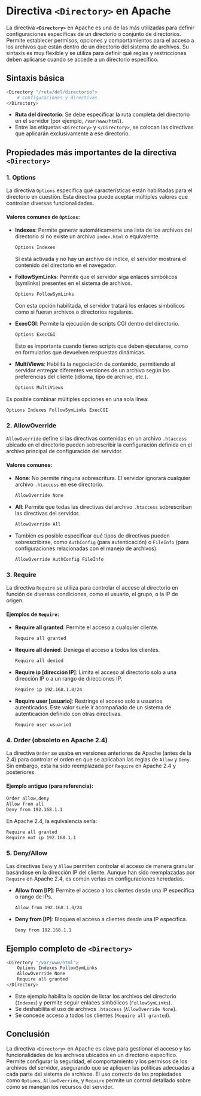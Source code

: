 
# Directiva `<Directory>` en Apache

La directiva **`<Directory>`** en Apache es una de las más utilizadas para definir configuraciones específicas de un directorio o conjunto de directorios. Permite establecer permisos, opciones y comportamientos para el acceso a los archivos que están dentro de un directorio del sistema de archivos. Su sintaxis es muy flexible y se utiliza para definir qué reglas y restricciones deben aplicarse cuando se accede a un directorio específico.

## Sintaxis básica

```bash
<Directory "/ruta/del/directorio">
    # Configuraciones y directivas
</Directory>
```

- **Ruta del directorio**: Se debe especificar la ruta completa del directorio en el servidor (por ejemplo, `/var/www/html`).
- Entre las etiquetas `<Directory>` y `</Directory>`, se colocan las directivas que aplicarán exclusivamente a ese directorio.

## Propiedades más importantes de la directiva `<Directory>`

### 1. **Options**
La directiva `Options` especifica qué características están habilitadas para el directorio en cuestión. Esta directiva puede aceptar múltiples valores que controlan diversas funcionalidades.

#### Valores comunes de `Options`:
- **Indexes**: Permite generar automáticamente una lista de los archivos del directorio si no existe un archivo `index.html` o equivalente.
   ```bash
   Options Indexes
   ```
   Si está activada y no hay un archivo de índice, el servidor mostrará el contenido del directorio en el navegador.

- **FollowSymLinks**: Permite que el servidor siga enlaces simbólicos (symlinks) presentes en el sistema de archivos.
   ```bash
   Options FollowSymLinks
   ```
   Con esta opción habilitada, el servidor tratará los enlaces simbólicos como si fueran archivos o directorios regulares.

- **ExecCGI**: Permite la ejecución de scripts CGI dentro del directorio.
   ```bash
   Options ExecCGI
   ```
   Esto es importante cuando tienes scripts que deben ejecutarse, como en formularios que devuelven respuestas dinámicas.

- **MultiViews**: Habilita la negociación de contenido, permitiendo al servidor entregar diferentes versiones de un archivo según las preferencias del cliente (idioma, tipo de archivo, etc.).
   ```bash
   Options MultiViews
   ```

Es posible combinar múltiples opciones en una sola línea:
```bash
Options Indexes FollowSymLinks ExecCGI
```

### 2. **AllowOverride**
`AllowOverride` define si las directivas contenidas en un archivo `.htaccess` ubicado en el directorio pueden sobrescribir la configuración definida en el archivo principal de configuración del servidor.

#### Valores comunes:
- **None**: No permite ninguna sobrescritura. El servidor ignorará cualquier archivo `.htaccess` en ese directorio.
   ```bash
   AllowOverride None
   ```
- **All**: Permite que todas las directivas del archivo `.htaccess` sobrescriban las directivas del servidor.
   ```bash
   AllowOverride All
   ```
- También es posible especificar qué tipos de directivas pueden sobrescribirse, como `AuthConfig` (para autenticación) o `FileInfo` (para configuraciones relacionadas con el manejo de archivos).
   ```bash
   AllowOverride AuthConfig FileInfo
   ```

### 3. **Require**
La directiva `Require` se utiliza para controlar el acceso al directorio en función de diversas condiciones, como el usuario, el grupo, o la IP de origen.

#### Ejemplos de `Require`:
- **Require all granted**: Permite el acceso a cualquier cliente.
   ```bash
   Require all granted
   ```
- **Require all denied**: Deniega el acceso a todos los clientes.
   ```bash
   Require all denied
   ```
- **Require ip [dirección IP]**: Limita el acceso al directorio solo a una dirección IP o a un rango de direcciones IP.
   ```bash
   Require ip 192.168.1.0/24
   ```
- **Require user [usuario]**: Restringe el acceso solo a usuarios autenticados. Este valor suele ir acompañado de un sistema de autenticación definido con otras directivas.
   ```bash
   Require user usuario1
   ```

### 4. **Order** (obsoleto en Apache 2.4)
La directiva `Order` se usaba en versiones anteriores de Apache (antes de la 2.4) para controlar el orden en que se aplicaban las reglas de `Allow` y `Deny`. Sin embargo, esta ha sido reemplazada por `Require` en Apache 2.4 y posteriores.

#### Ejemplo antiguo (para referencia):
```bash
Order allow,deny
Allow from all
Deny from 192.168.1.1
```

En Apache 2.4, la equivalencia sería:
```bash
Require all granted
Require not ip 192.168.1.1
```

### 5. **Deny/Allow**
Las directivas `Deny` y `Allow` permiten controlar el acceso de manera granular basándose en la dirección IP del cliente. Aunque han sido reemplazadas por `Require` en Apache 2.4, es común verlas en configuraciones heredadas.

- **Allow from [IP]**: Permite el acceso a los clientes desde una IP específica o rango de IPs.
   ```bash
   Allow from 192.168.1.0/24
   ```

- **Deny from [IP]**: Bloquea el acceso a clientes desde una IP específica.
   ```bash
   Deny from 192.168.1.1
   ```

## Ejemplo completo de `<Directory>`

```bash
<Directory "/var/www/html">
    Options Indexes FollowSymLinks
    AllowOverride None
    Require all granted
</Directory>
```

- Este ejemplo habilita la opción de listar los archivos del directorio (`Indexes`) y permite seguir enlaces simbólicos (`FollowSymLinks`).
- Se deshabilita el uso de archivos `.htaccess` (`AllowOverride None`).
- Se concede acceso a todos los clientes (`Require all granted`).

## Conclusión
La directiva `<Directory>` en Apache es clave para gestionar el acceso y las funcionalidades de los archivos ubicados en un directorio específico. Permite configurar la seguridad, el comportamiento y los permisos de los archivos del servidor, asegurando que se apliquen las políticas adecuadas a cada parte del sistema de archivos. El uso correcto de las propiedades como `Options`, `AllowOverride`, y `Require` permite un control detallado sobre cómo se manejan los recursos del servidor.
